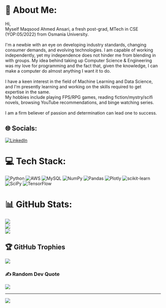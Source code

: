 # 💫 About Me:
Hi, <br>Myself Maqsood Ahmed Ansari, a fresh post-grad, MTech in CSE (YOP:05/2022) from Osmania University. <br><br>I'm a newbie with an eye on developing industry standards, changing consumer demands, and evolving technologies. I am capable of working independently, yet my independence does not hinder me from blending in with groups. My idea behind taking up Computer Science & Engineering was my love for programming and the fact that, given the knowledge, I can make a computer do almost anything I want it to do. <br><br>I have a keen interest in the field of Machine Learning and Data Science, and I'm presently learning and working on the skills required to get expertise in the same. <br>My hobbies include playing FPS/RPG games, reading fiction/mystry/scifi novels, browsing YouTube recommendations, and binge watching series. <br><br>I am a firm believer of passion and determination can lead one to success.


## 🌐 Socials:
[![LinkedIn](https://img.shields.io/badge/LinkedIn-%230077B5.svg?logo=linkedin&logoColor=white)](https://linkedin.com/in/maqsood-ansari-575518103) 

# 💻 Tech Stack:
![Python](https://img.shields.io/badge/python-3670A0?style=for-the-badge&logo=python&logoColor=ffdd54) ![AWS](https://img.shields.io/badge/AWS-%23FF9900.svg?style=for-the-badge&logo=amazon-aws&logoColor=white) ![MySQL](https://img.shields.io/badge/mysql-%2300f.svg?style=for-the-badge&logo=mysql&logoColor=white) ![NumPy](https://img.shields.io/badge/numpy-%23013243.svg?style=for-the-badge&logo=numpy&logoColor=white) ![Pandas](https://img.shields.io/badge/pandas-%23150458.svg?style=for-the-badge&logo=pandas&logoColor=white) ![Plotly](https://img.shields.io/badge/Plotly-%233F4F75.svg?style=for-the-badge&logo=plotly&logoColor=white) ![scikit-learn](https://img.shields.io/badge/scikit--learn-%23F7931E.svg?style=for-the-badge&logo=scikit-learn&logoColor=white) ![SciPy](https://img.shields.io/badge/SciPy-%230C55A5.svg?style=for-the-badge&logo=scipy&logoColor=%white) ![TensorFlow](https://img.shields.io/badge/TensorFlow-%23FF6F00.svg?style=for-the-badge&logo=TensorFlow&logoColor=white)
# 📊 GitHub Stats:
![](https://github-readme-stats.vercel.app/api?username=MacAns-117&theme=dark&hide_border=false&include_all_commits=true&count_private=false)<br/>
![](https://github-readme-streak-stats.herokuapp.com/?user=MacAns-117&theme=dark&hide_border=false)<br/>
![](https://github-readme-stats.vercel.app/api/top-langs/?username=MacAns-117&theme=dark&hide_border=false&include_all_commits=true&count_private=false&layout=compact)

## 🏆 GitHub Trophies
![](https://github-profile-trophy.vercel.app/?username=MacAns-117&theme=radical&no-frame=false&no-bg=false&margin-w=4)

### ✍️ Random Dev Quote
![](https://quotes-github-readme.vercel.app/api?type=horizontal&theme=radical)

---
[![](https://visitcount.itsvg.in/api?id=MacAns-117&icon=0&color=0)](https://visitcount.itsvg.in)

<!-- Proudly created with GPRM ( https://gprm.itsvg.in ) -->
